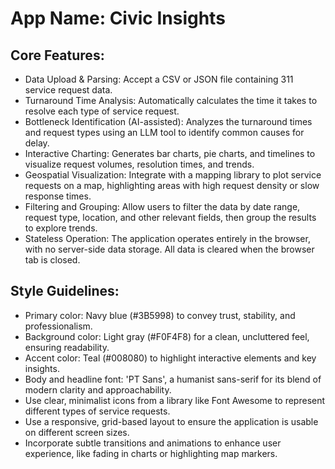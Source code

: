 # **App Name**: Civic Insights

## Core Features:

- Data Upload & Parsing: Accept a CSV or JSON file containing 311 service request data.
- Turnaround Time Analysis: Automatically calculates the time it takes to resolve each type of service request.
- Bottleneck Identification (AI-assisted): Analyzes the turnaround times and request types using an LLM tool to identify common causes for delay.
- Interactive Charting: Generates bar charts, pie charts, and timelines to visualize request volumes, resolution times, and trends.
- Geospatial Visualization: Integrate with a mapping library to plot service requests on a map, highlighting areas with high request density or slow response times.
- Filtering and Grouping: Allow users to filter the data by date range, request type, location, and other relevant fields, then group the results to explore trends.
- Stateless Operation: The application operates entirely in the browser, with no server-side data storage. All data is cleared when the browser tab is closed.

## Style Guidelines:

- Primary color: Navy blue (#3B5998) to convey trust, stability, and professionalism.
- Background color: Light gray (#F0F4F8) for a clean, uncluttered feel, ensuring readability.
- Accent color: Teal (#008080) to highlight interactive elements and key insights.
- Body and headline font: 'PT Sans', a humanist sans-serif for its blend of modern clarity and approachability.
- Use clear, minimalist icons from a library like Font Awesome to represent different types of service requests.
- Use a responsive, grid-based layout to ensure the application is usable on different screen sizes.
- Incorporate subtle transitions and animations to enhance user experience, like fading in charts or highlighting map markers.